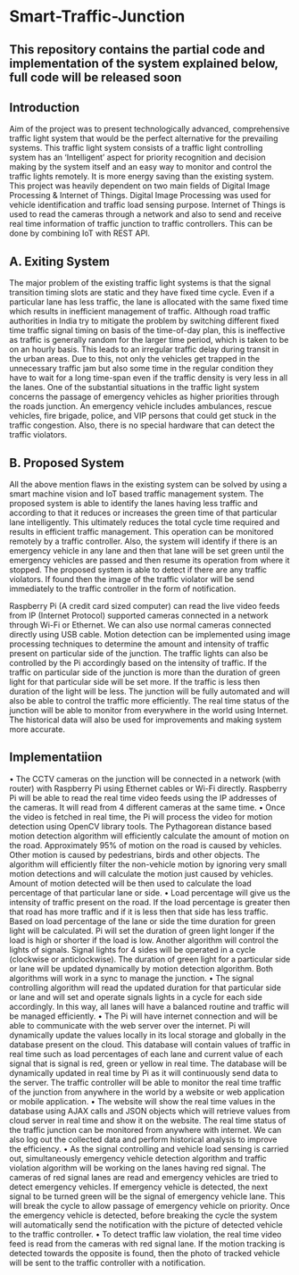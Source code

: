 # Smart-Traffic-Junction

## This repository contains the partial code and implementation of the system explained below, full code will be released soon

## Introduction
Aim of the project was to present technologically advanced, comprehensive traffic light system that would be the perfect alternative for the prevailing systems. This traffic light system consists of a traffic light controlling system has an ‘Intelligent’ aspect for priority recognition and decision making by the system itself and an easy way to monitor and control the traffic lights remotely. It is more energy saving than the existing system. This project was heavily dependent on two main fields of Digital Image Processing & Internet of Things. Digital Image Processing was used for vehicle identification and traffic load sensing purpose. Internet of Things is used to read the cameras through a network and also to send and receive real time information of traffic junction to traffic controllers. This can be done by combining IoT with REST API.

## A. Exiting System
The major problem of the existing traffic light systems is that the signal transition timing slots are static and they have fixed time cycle. Even if a particular lane has less traffic, the lane is allocated with the same fixed time which results in inefficient management of traffic. Although road traffic authorities in India try to mitigate the problem by switching different fixed time traffic signal timing on basis of the time-of-day plan, this is ineffective as traffic is generally random for the larger time period, which is taken to be on an hourly basis. This leads to an irregular traffic delay during transit in the urban areas. Due to this, not only the vehicles get trapped in the unnecessary traffic jam but also some time in the regular condition they have to wait for a long time-span even if the traffic density is very less in all the lanes. One of the substantial situations in the traffic light system concerns the passage of emergency vehicles as higher priorities through the roads junction. An emergency vehicle includes ambulances, rescue vehicles, fire brigade, police, and VIP persons that could get stuck in the traffic congestion. Also, there is no special hardware that can detect the traffic violators. 

## B. Proposed System
All the above mention flaws in the existing system can be solved by using a smart machine vision and IoT based traffic management system. The proposed system is able to identify the lanes having less traffic and according to that it reduces or increases the green time of that particular lane intelligently. This ultimately reduces the total cycle time required and results in efficient traffic management. This operation can be monitored remotely by a traffic controller. Also, the system will identify if there is an emergency vehicle in any lane and then that lane will be set green until the emergency vehicles are passed and then resume its operation from where it stopped. The proposed system is able to detect if there are any traffic violators. If found then the image of the traffic violator will be send immediately to the traffic controller in the form of notification. 
      
Raspberry Pi (A credit card sized computer) can read the live video feeds from IP (Internet Protocol) supported cameras connected in a network through Wi-Fi or Ethernet. We can also use normal cameras connected directly using USB cable. Motion detection can be implemented using image processing techniques to determine the amount and intensity of traffic present on particular side of the junction. The traffic lights can also be controlled by the Pi accordingly based on the intensity of traffic. If the traffic on particular side of the junction is more than the duration of green light for that particular side will be set more. If the traffic is less then duration of the light will be less. The junction will be fully automated and will also be able to control the traffic more efficiently. The real time status of the junction will be able to monitor from everywhere in the world using Internet. The historical data will also be used for improvements and making system more accurate.

## Implementatiion
• The CCTV cameras on the junction will be connected in a network (with router) with Raspberry Pi using Ethernet cables or Wi-Fi directly. Raspberry Pi will be able to read the real time video feeds using the IP addresses of the cameras. It will read from 4 different cameras at the same time. 
• Once the video is fetched in real time, the Pi will process the video for motion detection using OpenCV library tools. The Pythagorean distance based motion detection algorithm will efficiently calculate the amount of motion on the road. Approximately 95% of motion on the road is caused by vehicles. Other motion is caused by pedestrians, birds and other objects. The algorithm will efficiently filter the non-vehicle motion by ignoring very small motion detections and will calculate the motion just caused by vehicles. Amount of motion detected will be then used to calculate the load percentage of that particular lane or side. 
• Load percentage will give us the intensity of traffic present on the road. If the load percentage is greater then that road has more traffic and if it is less then that side has less traffic. Based on load percentage of the lane or side the time duration for green light will be calculated. Pi will set the duration of green light longer if the load is high or shorter if the load is low. Another algorithm will control the lights of signals. Signal lights for 4 sides will be operated in a cycle (clockwise or anticlockwise). The duration of green light for a particular side or lane will be updated dynamically by motion detection algorithm. Both algorithms will work in a sync to manage the junction.
• The signal controlling algorithm will read the updated duration for that particular side or lane and will set and operate signals lights in a cycle for each side accordingly. In this way, all lanes will have a balanced routine and traffic will be managed efficiently.
• The Pi will have internet connection and will be able to communicate with the web server over the internet. Pi will dynamically update the values locally in its local storage and globally in the database present on the cloud. This database will contain values of traffic in real time such as load percentages of each lane and current value of each signal that is signal is red, green or yellow in real time. The database will be dynamically updated in real time by Pi as it will continuously send data to the server. The traffic controller will be able to monitor the real time traffic of the junction from anywhere in the world by a website or web application or mobile application.
• The website will show the real time values in the database using AJAX calls and JSON objects which will retrieve values from cloud server in real time and show it on the website. The real time status of the traffic junction can be monitored from anywhere with internet. We can also log out the collected data and perform historical analysis to improve the efficiency.
• As the signal controlling and vehicle load sensing is carried out, simultaneously emergency vehicle detection algorithm and traffic violation algorithm will be working on the lanes having red signal. The cameras of red signal lanes are read and emergency vehicles are tried to detect emergency vehicles. If emergency vehicle is detected, the next signal to be turned green will be the signal of emergency vehicle lane. This will break the cycle to allow passage of emergency vehicle on priority. Once the emergency vehicle is detected, before breaking the cycle the system will automatically send the notification with the picture of detected vehicle to the traffic controller. 
• To detect traffic law violation, the real time video feed is read from the cameras with red signal lane. If the motion tracking is detected towards the opposite is found, then the photo of tracked vehicle will be sent to the traffic controller with a notification.
